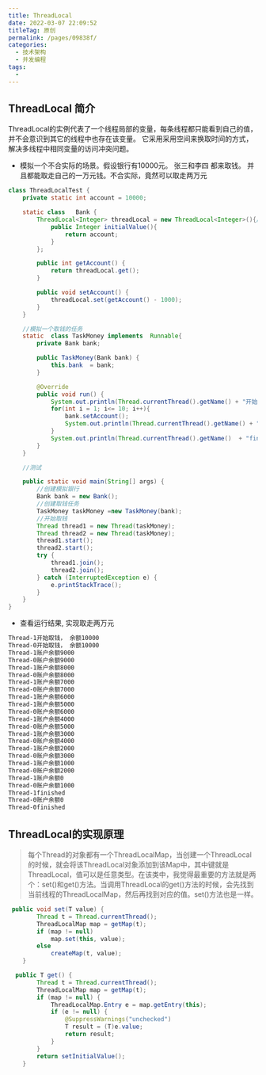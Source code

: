 ```yaml
---
title: ThreadLocal
date: 2022-03-07 22:09:52
titleTag: 原创
permalink: /pages/09838f/
categories: 
  - 技术架构
  - 并发编程
tags: 
  - 
---
```

## ThreadLocal 简介
ThreadLocal的实例代表了一个线程局部的变量，每条线程都只能看到自己的值，并不会意识到其它的线程中也存在该变量。
它采用采用空间来换取时间的方式，解决多线程中相同变量的访问冲突问题。

* 模拟一个不合实际的场景。假设银行有10000元。 张三和李四 都来取钱。 并且都能取走自己的一万元钱。不合实际，竟然可以取走两万元

```java  
class ThreadLocalTest {
    private static int account = 10000;

    static class   Bank {
        ThreadLocal<Integer> threadLocal = new ThreadLocal<Integer>(){//使用ThreadLocal管理这个账户余额，就可以实现不同线程访问同一变量。复制多分，各自线程维护自己的变量
            public Integer initialValue(){
                return account;
            }
        };

        public int getAccount() {
            return threadLocal.get();
        }

        public void setAccount() {
            threadLocal.set(getAccount() - 1000);
        }
    }

    //模拟一个取钱的任务
    static  class TaskMoney implements  Runnable{
        private Bank bank;

        public TaskMoney(Bank bank) {
            this.bank  = bank;
        }

        @Override
        public void run() {
            System.out.println(Thread.currentThread().getName() + "开始取钱， 余额" + bank.getAccount());
            for(int i = 1; i<= 10; i++){
                bank.setAccount();
                System.out.println(Thread.currentThread().getName() + "账户余额" + bank.getAccount());
            }
            System.out.println(Thread.currentThread().getName()  + "finished");
        }
    }

    //测试

    public static void main(String[] args) {
        //创建模拟银行
        Bank bank = new Bank();
        //创建取钱任务
        TaskMoney taskMoney =new TaskMoney(bank);
        //开始取钱
        Thread thread1 = new Thread(taskMoney);
        Thread thread2 = new Thread(taskMoney);
        thread1.start();
        thread2.start();
        try {
            thread1.join();
            thread2.join();
        } catch (InterruptedException e) {
            e.printStackTrace();
        }
    }
}
```
* 查看运行结果, 实现取走两万元
```sh  
Thread-1开始取钱， 余额10000
Thread-0开始取钱， 余额10000
Thread-1账户余额9000
Thread-0账户余额9000
Thread-1账户余额8000
Thread-0账户余额8000
Thread-1账户余额7000
Thread-0账户余额7000
Thread-1账户余额6000
Thread-1账户余额5000
Thread-0账户余额6000
Thread-1账户余额4000
Thread-0账户余额5000
Thread-1账户余额3000
Thread-0账户余额4000
Thread-1账户余额2000
Thread-0账户余额3000
Thread-1账户余额1000
Thread-0账户余额2000
Thread-1账户余额0
Thread-0账户余额1000
Thread-1finished
Thread-0账户余额0
Thread-0finished
```

## ThreadLocal的实现原理
> 每个Thread的对象都有一个ThreadLocalMap，当创建一个ThreadLocal的时候，就会将该ThreadLocal对象添加到该Map中，其中键就是ThreadLocal，值可以是任意类型。在该类中，我觉得最重要的方法就是两个：set()和get()方法。当调用ThreadLocal的get()方法的时候，会先找到当前线程的ThreadLocalMap，然后再找到对应的值。set()方法也是一样。

```java  
 public void set(T value) {
        Thread t = Thread.currentThread();
        ThreadLocalMap map = getMap(t);
        if (map != null)
            map.set(this, value);
        else
            createMap(t, value);
    }
```

```java  
  public T get() {
        Thread t = Thread.currentThread();
        ThreadLocalMap map = getMap(t);
        if (map != null) {
            ThreadLocalMap.Entry e = map.getEntry(this);
            if (e != null) {
                @SuppressWarnings("unchecked")
                T result = (T)e.value;
                return result;
            }
        }
        return setInitialValue();
    }
```
